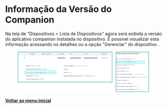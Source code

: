 # Informação da Versão do Companion

Na tela de "Dispositivos > Lista de Dispositivos" agora será exibida a versão do aplicativo companion instalada no dispositivo. É possível visualizar esta informação acessando os detalhes ou a opção "Gerenciar" do dispositivo .

<figure><img src="../../../.gitbook/assets/image (97).png" alt=""><figcaption></figcaption></figure>

[**Voltar ao menu inicial** ](./)
